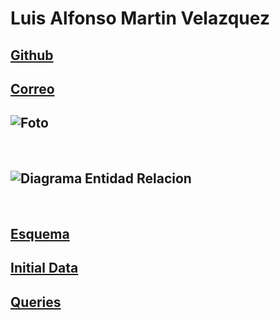 # Luis Alfonso Martin Velazquez

## [Github](https://github.com/Wicho115/)

## [Correo](luigialfmartin@gmail.com)

## ![Foto](https://media.discordapp.net/attachments/1025054668038090855/1025073197588172942/foto-Dante.png)

<br>

## ![Diagrama Entidad Relacion](https://cdn.discordapp.com/attachments/1025054668038090855/1047033235756040312/image.png)

<br>

## [Esquema](./schema.sql)

## [Initial Data](./initial_data.sql)

## [Queries](./queries.sql)